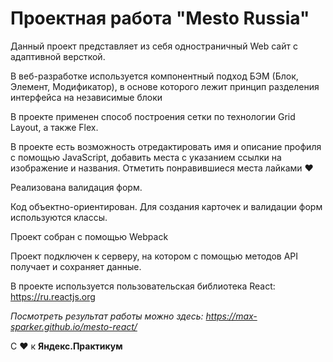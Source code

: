 # Проектная работа "Mesto Russia"

Данный проект представляет из себя одностраничный Web сайт с адаптивной версткой.

В веб-разработке используется компонентный подход БЭМ (Блок, Элемент, Модификатор),
в основе которого лежит принцип разделения интерфейса на независимые блоки

В проекте применен способ построения сетки по технологии Grid Layout, а также Flex.

В проекте есть возможность отредактировать имя и описание профиля с помощью JavaScript,
добавить места с указанием ссылки на изображение и названия. Отметить понравившиеся
места лайками ❤

Реализована валидация форм.

Код объектно-ориентирован. Для создания карточек и валидации форм используются классы.

Проект собран с помощью Webpack

Проект подключен к серверу, на котором с помощью методов API получает и сохраняет данные.

В проекте используется пользовательская библиотека React: https://ru.reactjs.org

_Посмотреть результат работы можно здесь: https://max-sparker.github.io/mesto-react/_


С ❤ к **Яндекс.Практикум**
